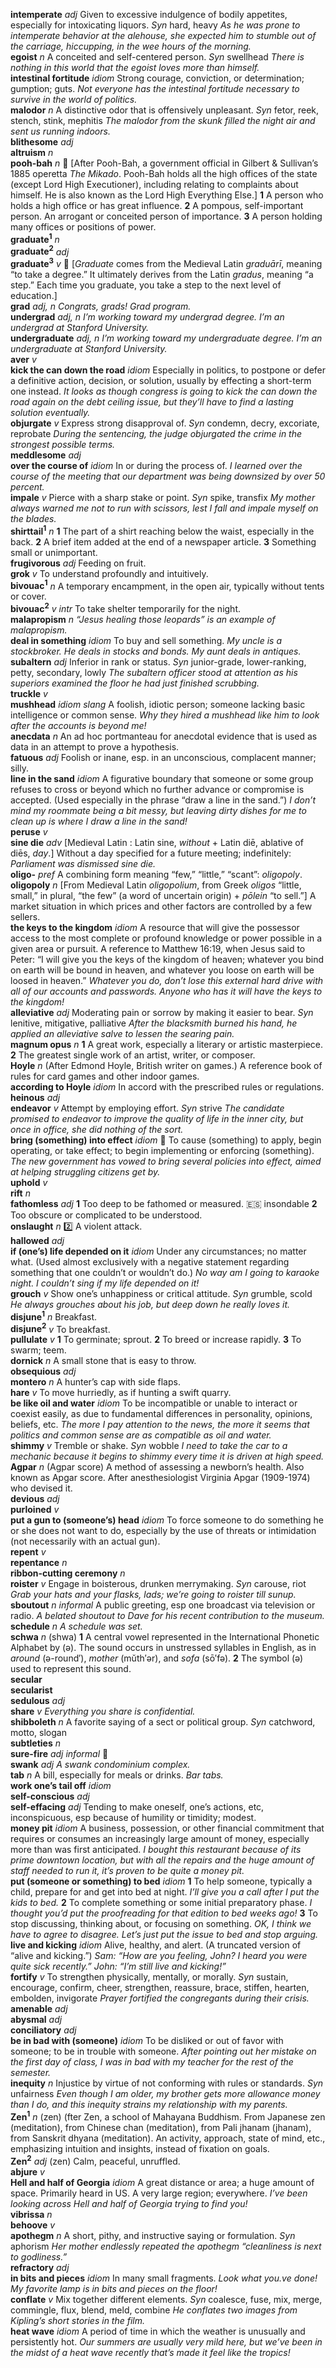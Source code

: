 __intemperate__ _adj_ Given to excessive indulgence of bodily appetites, especially for intoxicating liquors. _Syn_ hard, heavy _As he was prone to intemperate behavior at the alehouse, she expected him to stumble out of the carriage, hiccupping, in the wee hours of the morning._  
__egoist__ _n_ A conceited and self-centered person. _Syn_ swellhead _There is nothing in this world that the egoist loves more than himself._  
__intestinal fortitude__ _idiom_ Strong courage, conviction, or determination; gumption; guts. _Not everyone has the intestinal fortitude necessary to survive in the world of politics._  
__malodor__ _n_ A distinctive odor that is offensively unpleasant. _Syn_ fetor, reek, stench, stink, mephitis _The malodor from the skunk filled the night air and sent us running indoors._  
__blithesome__ _adj_  
__altruism__ _n_  
__pooh-bah__ _n_ :dart: [After Pooh-Bah, a government official in Gilbert & Sullivan’s 1885 operetta _The Mikado_. Pooh-Bah holds all the high offices of the state (except Lord High Executioner), including relating to complaints about himself. He is also known as the Lord High Everything Else.] __1__ A person who holds a high office or has great influence. __2__ A pompous, self-important person. An arrogant or conceited person of importance. __3__ A person holding many offices or positions of power.  
__graduate<sup>1</sup>__ _n_  
__graduate<sup>2</sup>__ _adj_  
__graduate<sup>3</sup>__ _v_ :dart: [_Graduate_ comes from the Medieval Latin _graduārī_, meaning “to take a degree.” It ultimately derives from the Latin _gradus_, meaning “a step.” Each time you graduate, you take a step to the next level of education.]  
__grad__ _adj, n_ _Congrats, grads!_ _Grad program._  
__undergrad__ _adj, n_ _I’m working toward my undergrad degree._ _I’m an undergrad at Stanford University._  
__undergraduate__ _adj, n_ _I’m working toward my undergraduate degree._ _I’m an undergraduate at Stanford University._  
__aver__ _v_  
__kick the can down the road__ _idiom_ Especially in politics, to postpone or defer a definitive action, decision, or solution, usually by effecting a short-term one instead. _It looks as though congress is going to kick the can down the road again on the debt ceiling issue, but they’ll have to find a lasting solution eventually._  
__objurgate__ _v_ Express strong disapproval of. _Syn_ condemn, decry, excoriate, reprobate _During the sentencing, the judge objurgated the crime in the strongest possible terms._  
__meddlesome__ _adj_  
__over the course of__ _idiom_ In or during the process of. _I learned over the course of the meeting that our department was being downsized by over 50 percent._  
__impale__ _v_ Pierce with a sharp stake or point. _Syn_ spike, transfix _My mother always warned me not to run with scissors, lest I fall and impale myself on the blades._  
__shirttail<sup>1</sup>__ _n_ __1__ The part of a shirt reaching below the waist, especially in the back. __2__ A brief item added at the end of a newspaper article. __3__ Something small or unimportant.  
__frugivorous__ _adj_ Feeding on fruit.  
__grok__ _v_ To understand profoundly and intuitively.  
__bivouac<sup>1</sup>__ _n_ A temporary encampment, in the open air, typically without tents or cover.  
__bivouac<sup>2</sup>__ _v intr_ To take shelter temporarily for the night.  
__malapropism__ _n_ _“Jesus healing those leopards” is an example of malapropism._  
__deal in something__ _idiom_ To buy and sell something. _My uncle is a stockbroker. He deals in stocks and bonds._ _My aunt deals in antiques._  
__subaltern__ _adj_ Inferior in rank or status. _Syn_ junior-grade, lower-ranking, petty, secondary, lowly _The subaltern officer stood at attention as his superiors examined the floor he had just finished scrubbing._  
__truckle__ _v_  
__mushhead__ _idiom_ _slang_ A foolish, idiotic person; someone lacking basic intelligence or common sense. _Why they hired a mushhead like him to look after the accounts is beyond me!_  
__anecdata__ _n_ An ad hoc portmanteau for anecdotal evidence that is used as data in an attempt to prove a hypothesis.  
__fatuous__ _adj_ Foolish or inane, esp. in an unconscious, complacent manner; silly.  
__line in the sand__ _idiom_ A figurative boundary that someone or some group refuses to cross or beyond which no further advance or compromise is accepted. (Used especially in the phrase “draw a line in the sand.”) _I don’t mind my roommate being a bit messy, but leaving dirty dishes for me to clean up is where I draw a line in the sand!_  
__peruse__ _v_  
__sine die__ _adv_ [Medieval Latin : Latin sine, _without_ + Latin diē, ablative of diēs, _day_.] Without a day specified for a future meeting; indefinitely: _Parliament was dismissed sine die._  
__oligo-__ _pref_ A combining form meaning “few,” “little,” “scant”: _oligopoly_.  
__oligopoly__ _n_ [From Medieval Latin _oligopolium_, from Greek _oligos_ “little, small,” in plural, “the few” (a word of uncertain origin) + _pōlein_ “to sell.”] A market situation in which prices and other factors are controlled by a few sellers.  
__the keys to the kingdom__ _idiom_ A resource that will give the possessor access to the most complete or profound knowledge or power possible in a given area or pursuit. A reference to Matthew 16:19, when Jesus said to Peter: “I will give you the keys of the kingdom of heaven; whatever you bind on earth will be bound in heaven, and whatever you loose on earth will be loosed in heaven.” _Whatever you do, don’t lose this external hard drive with all of our accounts and passwords. Anyone who has it will have the keys to the kingdom!_  
__alleviative__ _adj_ Moderating pain or sorrow by making it easier to bear. _Syn_ lenitive, mitigative, palliative _After the blacksmith burned his hand, he applied an alleviative salve to lessen the searing pain._  
__magnum opus__ _n_ __1__ A great work, especially a literary or artistic masterpiece. __2__ The greatest single work of an artist, writer, or composer.  
__Hoyle__ _n_ (After Edmond Hoyle, British writer on games.) A reference book of rules for card games and other indoor games.  
__according to Hoyle__ _idiom_ In accord with the prescribed rules or regulations.  
__heinous__ _adj_  
__endeavor__ _v_ Attempt by employing effort. _Syn_ strive _The candidate promised to endeavor to improve the quality of life in the inner city, but once in office, she did nothing of the sort._  
__bring (something) into effect__ _idiom_ :dart: To cause (something) to apply, begin operating, or take effect; to begin implementing or enforcing (something). _The new government has vowed to bring several policies into effect, aimed at helping struggling citizens get by._  
__uphold__ _v_  
__rift__ _n_  
__fathomless__ _adj_ __1__ Too deep to be fathomed or measured. :es: insondable __2__ Too obscure or complicated to be understood.  
__onslaught__ _n_ :two: A violent attack.  
__hallowed__ _adj_  
__if (one’s) life depended on it__ _idiom_ Under any circumstances; no matter what. (Used almost exclusively with a negative statement regarding something that one couldn’t or wouldn’t do.) _No way am I going to karaoke night. I couldn’t sing if my life depended on it!_  
__grouch__ _v_ Show one’s unhappiness or critical attitude. _Syn_ grumble, scold _He always grouches about his job, but deep down he really loves it._  
__disjune<sup>1</sup>__ _n_ Breakfast.  
__disjune<sup>2</sup>__ _v_ To breakfast.  
__pullulate__ _v_ __1__ To germinate; sprout. __2__ To breed or increase rapidly. __3__ To swarm; teem.  
__dornick__ _n_ A small stone that is easy to throw.  
__obsequious__ _adj_  
__montero__ _n_ A hunter’s cap with side flaps.  
__hare__ _v_ To move hurriedly, as if hunting a swift quarry.  
__be like oil and water__ _idiom_ To be incompatible or unable to interact or coexist easily, as due to fundamental differences in personality, opinions, beliefs, etc. _The more I pay attention to the news, the more it seems that politics and common sense are as compatible as oil and water._  
__shimmy__ _v_ Tremble or shake. _Syn_ wobble _I need to take the car to a mechanic because it begins to shimmy every time it is driven at high speed._  
__Agpar__ _n_ (Agpar score) A method of assessing a newborn’s health. Also known as Apgar score. After anesthesiologist Virginia Apgar (1909-1974) who devised it.  
__devious__ _adj_  
__purloined__ _v_  
__put a gun to (someone’s) head__ _idiom_ To force someone to do something he or she does not want to do, especially by the use of threats or intimidation (not necessarily with an actual gun).  
__repent__ _v_  
__repentance__ _n_  
__ribbon-cutting ceremony__ _n_  
__roister__ _v_ Engage in boisterous, drunken merrymaking. _Syn_ carouse, riot _Grab your hats and your flasks, lads; we’re going to roister till sunup._  
__sboutout__ _n_ _informal_ A public greeting, esp one broadcast via television or radio. _A belated shoutout to Dave for his recent contribution to the museum._  
__schedule__ _n_ _A schedule was set._  
__schwa__ _n_ (shwa) __1__ A central vowel represented in the International Phonetic Alphabet by (ə). The sound occurs in unstressed syllables in English, as in _around_ (ə-round′), _mother_ (mŭth′ər), and _sofa_ (sō′fə). __2__ The symbol (ə) used to represent this sound.  
__secular__  
__secularist__  
__sedulous__ _adj_  
__share__ _v_ _Everything you share is confidential._  
__shibboleth__ _n_ A favorite saying of a sect or political group. _Syn_ catchword, motto, slogan  
__subtleties__ _n_  
__sure-fire__ _adj_ _informal_ :dart:  
__swank__ _adj_ _A swank condominium complex._  
__tab__ _n_ A bill, especially for meals or drinks. _Bar tabs._  
__work one’s tail off__ _idiom_  
__self-conscious__ _adj_  
__self-effacing__ _adj_ Tending to make oneself, one’s actions, etc, inconspicuous, esp because of humility or timidity; modest.  
__money pit__ _idiom_ A business, possession, or other financial commitment that requires or consumes an increasingly large amount of money, especially more than was first anticipated. _I bought this restaurant because of its prime downtown location, but with all the repairs and the huge amount of staff needed to run it, it’s proven to be quite a money pit._  
__put (someone or something) to bed__ _idiom_ __1__ To help someone, typically a child, prepare for and get into bed at night. _I’ll give you a call after I put the kids to bed._ __2__ To complete something or some initial preparatory phase. _I thought you’d put the proofreading for that edition to bed weeks ago!_ __3__ To stop discussing, thinking about, or focusing on something. _OK, I think we have to agree to disagree. Let’s just put the issue to bed and stop arguing._  
__live and kicking__ _idiom_ Alive, healthy, and alert. (A truncated version of “alive and kicking.”) _Sam: “How are you feeling, John? I heard you were quite sick recently.” John: “I’m still live and kicking!”_  
__fortify__ _v_ To strengthen physically, mentally, or morally. _Syn_ sustain, encourage, confirm, cheer, strengthen, reassure, brace, stiffen, hearten, embolden, invigorate _Prayer fortified the congregants during their crisis._  
__amenable__ _adj_  
__abysmal__ _adj_  
__conciliatory__ _adj_  
__be in bad with (someone)__ _idiom_ To be disliked or out of favor with someone; to be in trouble with someone. _After pointing out her mistake on the first day of class, I was in bad with my teacher for the rest of the semester._  
__inequity__ _n_ Injustice by virtue of not conforming with rules or standards. _Syn_ unfairness _Even though I am older, my brother gets more allowance money than I do, and this inequity strains my relationship with my parents._  
__Zen<sup>1</sup>__ _n_ (zen) (fter Zen, a school of Mahayana Buddhism. From Japanese zen (meditation), from Chinese chan (meditation), from Pali jhanam (jhanam), from Sanskrit dhyana (meditation). An activity, approach, state of mind, etc., emphasizing intuition and insights, instead of fixation on goals.  
__Zen<sup>2</sup>__ _adj_ (zen) Calm, peaceful, unruffled.  
__abjure__ _v_  
__Hell and half of Georgia__ _idiom_ A great distance or area; a huge amount of space. Primarily heard in US. A very large region; everywhere. _I’ve been looking across Hell and half of Georgia trying to find you!_  
__vibrissa__ _n_  
__behoove__ _v_  
__apothegm__ _n_ A short, pithy, and instructive saying or formulation. _Syn_ aphorism _Her mother endlessly repeated the apothegm “cleanliness is next to godliness.”_  
__refractory__ _adj_  
__in bits and pieces__ _idiom_ In many small fragments. _Look what you.ve done! My favorite lamp is in bits and pieces on the floor!_  
__conflate__ _v_ Mix together different elements. _Syn_ coalesce, fuse, mix, merge, commingle, flux, blend, meld, combine _He conflates two images from Kipling’s short stories in the film._  
__heat wave__ _idiom_ A period of time in which the weather is unusually and persistently hot. _Our summers are usually very mild here, but we’ve been in the midst of a heat wave recently that’s made it feel like the tropics!_  
